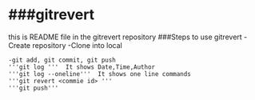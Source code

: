 # ###gitrevert
this is README file in the gitrevert repository
###Steps to use gitrevert
-Create repository
-Clone into local
```
-git add, git commit, git push
'''git log '''  It shows Date,Time,Author
'''git log --oneline'''  It shows one line commands
'''git revert <commie id> '''
'''git push'''

```  

